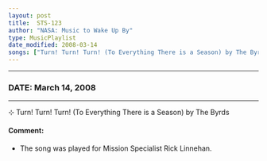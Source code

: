 ```yaml
---
layout: post
title:  STS-123
author: "NASA: Music to Wake Up By"
type: MusicPlaylist
date_modified: 2008-03-14
songs: ["Turn! Turn! Turn! (To Everything There is a Season) by The Byrds"]
---
```


----
### DATE: March 14, 2008
----
⊹ Turn! Turn! Turn! (To Everything There is a Season) by The Byrds

#### Comment:
* The song was played for Mission Specialist Rick Linnehan.



<br/>
<center>
	<a target="_blank"
	   href="https://twitter.com/intent/tweet?hashtags=Space,NASA,Playlist,NASAWakeupCalls,SpaceProgram&text={{ page.author}}, '{{ page.songs.first }}' {{ page.title }}, {{ page.date | date: '%B %d, %Y' }}. {{ site.url }}{{ page.url }}&via=nasawakeupcalls"><i class="fab fa-twitter" alt="Tweet this page" style="font-size: 1.3em;"></i></a>
	&nbsp; 	<i class="fas fa-user-astronaut" style="font-size: 1.5em;"></i> &nbsp;
    <a type="amzn" search="'Turn! Turn! Turn! (To Everything There is a Season) by The Byrds'" category="popular music">
    <i class="fab fa-amazon" style="font-size: 1.3em;"></i></a>
</center>
